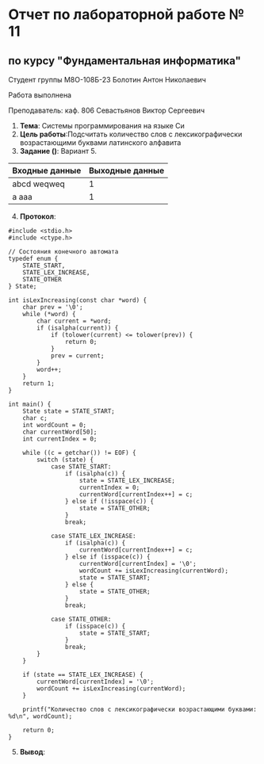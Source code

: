 # Отчет по лабораторной работе № 11
## по курсу "Фундаментальная информатика"

Студент группы М8О-108Б-23 Болотин Антон Николаевич

Работа выполнена 

Преподаватель: каф. 806 Севастьянов Виктор Сергеевич

1. **Тема**: Системы программирования на языке Си
2. **Цель работы**:Подсчитать количество слов с лексикографически возрастающими буквами латинского алфавита
3. **Задание ()**: Вариант 5. 

| Входные данные | Выходные данные |
|----------------|-----------------|
| abcd weqweq    | 1               |       
| a  aaa         | 1               | 

4. **Протокол**:
   
```
#include <stdio.h>
#include <ctype.h>

// Состояния конечного автомата
typedef enum {
    STATE_START,
    STATE_LEX_INCREASE,
    STATE_OTHER
} State;

int isLexIncreasing(const char *word) {
    char prev = '\0';
    while (*word) {
        char current = *word;
        if (isalpha(current)) {
            if (tolower(current) <= tolower(prev)) {
                return 0; 
            }
            prev = current;
        }
        word++;
    }
    return 1;
}

int main() {
    State state = STATE_START;
    char c;
    int wordCount = 0;
    char currentWord[50];
    int currentIndex = 0;

    while ((c = getchar()) != EOF) {
        switch (state) {
            case STATE_START:
                if (isalpha(c)) {
                    state = STATE_LEX_INCREASE;
                    currentIndex = 0;
                    currentWord[currentIndex++] = c;
                } else if (!isspace(c)) {
                    state = STATE_OTHER;
                }
                break;

            case STATE_LEX_INCREASE:
                if (isalpha(c)) {
                    currentWord[currentIndex++] = c;
                } else if (isspace(c)) {
                    currentWord[currentIndex] = '\0';
                    wordCount += isLexIncreasing(currentWord);
                    state = STATE_START;
                } else {
                    state = STATE_OTHER;
                }
                break;

            case STATE_OTHER:
                if (isspace(c)) {
                    state = STATE_START;
                }
                break;
        }
    }

    if (state == STATE_LEX_INCREASE) {
        currentWord[currentIndex] = '\0';
        wordCount += isLexIncreasing(currentWord);
    }

    printf("Количество слов с лексикографически возрастающими буквами: %d\n", wordCount);

    return 0;
}

```
5. **Вывод**: 
